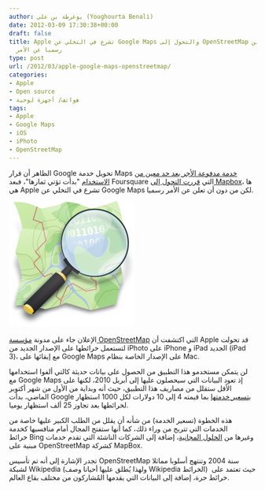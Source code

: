 ```yaml
---
author: يوغرطة بن علي (Youghourta Benali)
date: 2012-03-09 17:30:38+00:00
draft: false
title: Apple تشرع في التخلي عن Google Maps والتحول إلى OpenStreetMap من دون أن تعلن
  رسميا عن الأمر
type: post
url: /2012/03/apple-google-maps-openstreetmap/
categories:
- Apple
- Open source
- هواتف/ أجهزة لوحية
tags:
- Apple
- Google Maps
- iOS
- iPhoto
- OpenStreetMap
---
```


الظاهر أن قرار Google تحويل خدمة Maps [خدمة مدفوعة الأجر بعد حد معين من الاستخدام](http://googlegeodevelopers.blogspot.com/2011/10/introduction-of-usage-limits-to-maps.html) "بدأت تؤتي ثمارها"، فبعد Foursquare التي [قررت التحول إلى Mapbox](../2012/03/foursquare-openstreetmap/)، ها هي Apple تشرع في التخلي عن Google Maps لكن من دون أن تعلن عن الأمر رسميا.




[![](openstreetmap.png)
](openstreetmap.png)




الإعلان جاء على مدونة [مؤسسة OpenStreetMap](http://blog.osmfoundation.org/2012/03/08/welcome-apple/) التي اكتشفت أن Apple قد تحولت لتستعمل خرائطها على الإصدار الجديد من iPhoto على iPhone و iPad الجديد (iPad 3)، مع إبقائها على Google Maps على الإصدار الخاصة بنظام Mac.




لن يتمكن مستخدمو هذا التطبيق من الحصول على بيانات حديثة كالتي ألفوا استخدامها مع Google Maps إذ تعود البيانات التي سيحصلون عليها إلى أبريل 2010، لكنها على الأقل ستقلل من مصاريف هذا التطبيق، حيث أنه وبداية من الأول من شهر أكتوبر الماضي، بدأت Google [بتسعير خدمتها](http://code.google.com/intl/en-US/apis/maps/faq.html#tos_pricing) بما قيمته 4 إلى 10 دولارات لكل 1000 استظهار لخرائطها بعد تجاوز 25 ألف استظهار يوميا.




هذه الخطوة (تسعير الخدمة) من شأنه أن يقلل من الطلب الكبير عليها خاصة من الخدمات التي تتربح من وراء ذلك، كما أنها ستفتح المجال أمام منافسيها كخدمة خرائط Bing وغيرها من [الحلول المجانية](http://www.fubra.com/blog/2011/11/24/google-maps-free-alternatives/)، إضافة إلى الشركات الناشئة التي تقدم خدمات مبنية على OpenStreetMap كشركة MapBox.




تجدر الإشارة إلى أنه تم تأسيس OpenStreetMap سنة 2004 وتنتهج أسلوبا مماثلا لشبكة Wikipedia (ولهذا يُطلق عليها أحيانا وصف Wikipedia الخرائط)  حيث تعتمد على خرائط حرة، إضافة إلى البيانات التي يقدمها المُشاركون من مختلف بقاع العالم.
